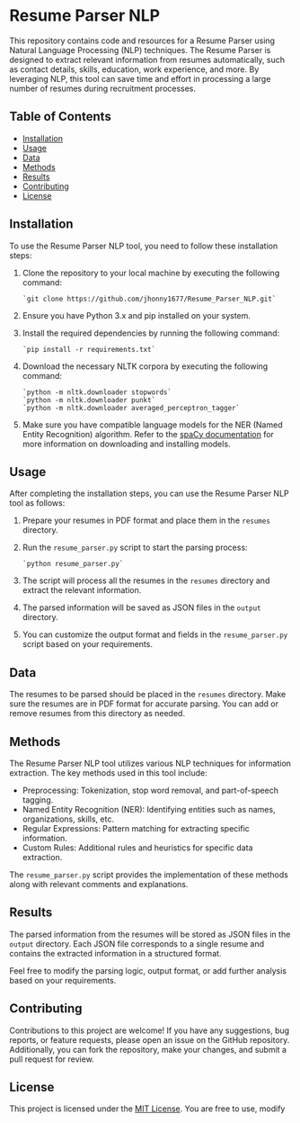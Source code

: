 # Resume Parser NLP

This repository contains code and resources for a Resume Parser using Natural Language Processing (NLP) techniques. The Resume Parser is designed to extract relevant information from resumes automatically, such as contact details, skills, education, work experience, and more. By leveraging NLP, this tool can save time and effort in processing a large number of resumes during recruitment processes.

## Table of Contents

- [Installation](#installation)
- [Usage](#usage)
- [Data](#data)
- [Methods](#methods)
- [Results](#results)
- [Contributing](#contributing)
- [License](#license)

## Installation

To use the Resume Parser NLP tool, you need to follow these installation steps:

1. Clone the repository to your local machine by executing the following command:

    ```
    `git clone https://github.com/jhonny1677/Resume_Parser_NLP.git`
    ```

2. Ensure you have Python 3.x and pip installed on your system.

3. Install the required dependencies by running the following command:

    ```
    `pip install -r requirements.txt`
    ```

4. Download the necessary NLTK corpora by executing the following command:

    ```
    `python -m nltk.downloader stopwords`
    `python -m nltk.downloader punkt`
    `python -m nltk.downloader averaged_perceptron_tagger`
    ```

5. Make sure you have compatible language models for the NER (Named Entity Recognition) algorithm. Refer to the [spaCy documentation](https://spacy.io/models) for more information on downloading and installing models.

## Usage

After completing the installation steps, you can use the Resume Parser NLP tool as follows:

1. Prepare your resumes in PDF format and place them in the `resumes` directory.

2. Run the `resume_parser.py` script to start the parsing process:

    ```
    `python resume_parser.py`
    ```

3. The script will process all the resumes in the `resumes` directory and extract the relevant information.

4. The parsed information will be saved as JSON files in the `output` directory.

5. You can customize the output format and fields in the `resume_parser.py` script based on your requirements.

## Data

The resumes to be parsed should be placed in the `resumes` directory. Make sure the resumes are in PDF format for accurate parsing. You can add or remove resumes from this directory as needed.

## Methods

The Resume Parser NLP tool utilizes various NLP techniques for information extraction. The key methods used in this tool include:

- Preprocessing: Tokenization, stop word removal, and part-of-speech tagging.
- Named Entity Recognition (NER): Identifying entities such as names, organizations, skills, etc.
- Regular Expressions: Pattern matching for extracting specific information.
- Custom Rules: Additional rules and heuristics for specific data extraction.

The `resume_parser.py` script provides the implementation of these methods along with relevant comments and explanations.

## Results

The parsed information from the resumes will be stored as JSON files in the `output` directory. Each JSON file corresponds to a single resume and contains the extracted information in a structured format.

Feel free to modify the parsing logic, output format, or add further analysis based on your requirements.

## Contributing

Contributions to this project are welcome! If you have any suggestions, bug reports, or feature requests, please open an issue on the GitHub repository. Additionally, you can fork the repository, make your changes, and submit a pull request for review.

## License

This project is licensed under the [MIT License](LICENSE). You are free to use, modify
